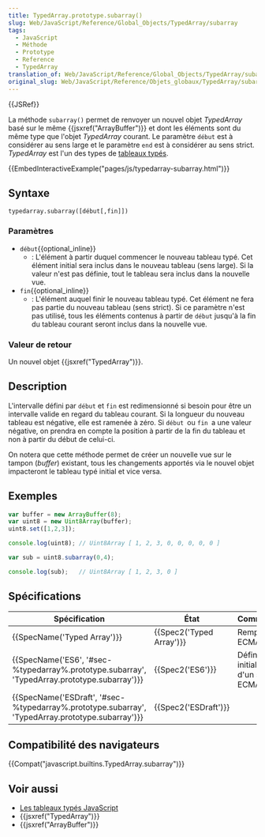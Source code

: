 ```yaml
---
title: TypedArray.prototype.subarray()
slug: Web/JavaScript/Reference/Global_Objects/TypedArray/subarray
tags:
  - JavaScript
  - Méthode
  - Prototype
  - Reference
  - TypedArray
translation_of: Web/JavaScript/Reference/Global_Objects/TypedArray/subarray
original_slug: Web/JavaScript/Reference/Objets_globaux/TypedArray/subarray
---
```

{{JSRef}}

La méthode `subarray()` permet de renvoyer un nouvel objet _TypedArray_ basé sur le même {{jsxref("ArrayBuffer")}} et dont les éléments sont du même type que l'objet _TypedArray_ courant. Le paramètre `début` est à considérer au sens large et le paramètre `end` est à considérer au sens strict. _TypedArray_ est l'un des types de [tableaux typés](/fr/docs/Web/JavaScript/Tableaux_typés#Les_objets_TypedArray).

{{EmbedInteractiveExample("pages/js/typedarray-subarray.html")}}

## Syntaxe

    typedarray.subarray([début[,fin]])

### Paramètres

- `début`{{optional_inline}}
  - : L'élément à partir duquel commencer le nouveau tableau typé. Cet élément initial sera inclus dans le nouveau tableau (sens large). Si la valeur n'est pas définie, tout le tableau sera inclus dans la nouvelle vue.
- `fin`{{optional_inline}}
  - : L'élément auquel finir le nouveau tableau typé. Cet élément ne fera pas partie du nouveau tableau (sens strict). Si ce paramètre n'est pas utilisé, tous les éléments contenus à partir de `début` jusqu'à la fin du tableau courant seront inclus dans la nouvelle vue.

### Valeur de retour

Un nouvel objet {{jsxref("TypedArray")}}.

## Description

L'intervalle défini par `début` et `fin` est redimensionné si besoin pour être un intervalle valide en regard du tableau courant. Si la longueur du nouveau tableau est négative, elle est ramenée à zéro. Si `début `ou `fin `a une valeur négative, on prendra en compte la position à partir de la fin du tableau et non à partir du début de celui-ci.

On notera que cette méthode permet de créer un nouvelle vue sur le tampon (_buffer_) existant, tous les changements apportés via le nouvel objet impacteront le tableau typé initial et vice versa.

## Exemples

```js
var buffer = new ArrayBuffer(8);
var uint8 = new Uint8Array(buffer);
uint8.set([1,2,3]);

console.log(uint8); // Uint8Array [ 1, 2, 3, 0, 0, 0, 0, 0 ]

var sub = uint8.subarray(0,4);

console.log(sub);   // Uint8Array [ 1, 2, 3, 0 ]
```

## Spécifications

| Spécification                                                                                                                    | État                             | Commentaires                                    |
| -------------------------------------------------------------------------------------------------------------------------------- | -------------------------------- | ----------------------------------------------- |
| {{SpecName('Typed Array')}}                                                                                             | {{Spec2('Typed Array')}} | Remplacée par ECMAScript 6.                     |
| {{SpecName('ES6', '#sec-%typedarray%.prototype.subarray', 'TypedArray.prototype.subarray')}}     | {{Spec2('ES6')}}             | Définition initiale au sein d'un standard ECMA. |
| {{SpecName('ESDraft', '#sec-%typedarray%.prototype.subarray', 'TypedArray.prototype.subarray')}} | {{Spec2('ESDraft')}}     |                                                 |

## Compatibilité des navigateurs

{{Compat("javascript.builtins.TypedArray.subarray")}}

## Voir aussi

- [Les tableaux typés JavaScript](/fr/docs/Web/JavaScript/Tableaux_typés)
- {{jsxref("TypedArray")}}
- {{jsxref("ArrayBuffer")}}
